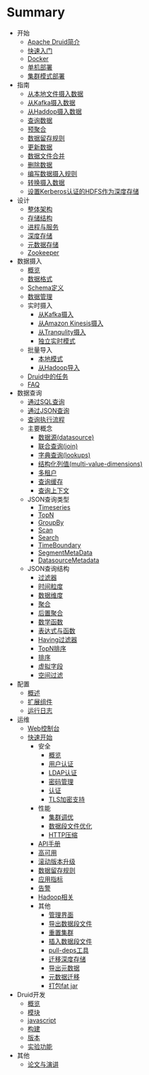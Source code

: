 # Summary

* 开始
  * [Apache Druid简介](design/index.md)
  * [快速入门](tutorials/index.md)
  * [Docker](tutorials/docker.md)
  * [单机部署](operations/single-server.md)
  * [集群模式部署](tutorials/cluster.md)
* 指南
  * [从本地文件摄入数据](tutorials/tutorial-batch.md)
  * [从Kafka摄入数据](tutorials/tutorial-kafka.md)
  * [从Haddop摄入数据](tutorials/tutorial-batch-hadoop.md)
  * [查询数据](tutorials/tutorial-query.md)
  * [预聚合](tutorials/tutorial-rollup.md)
  * [数据留存规则](tutorials/tutorial-retention.md)
  * [更新数据](tutorials/tutorial-update-data.md)
  * [数据文件合并](tutorials/tutorial-compaction.md)
  * [删除数据](tutorials/tutorial-delete-data.md)
  * [编写数据摄入规则](tutorials/tutorial-ingestion-spec.md)
  * [转换摄入数据](tutorials/tutorial-transform-spec.md)
  * [设置Kerberos认证的HDFS作为深度存储](tutorials/tutorial-kerberos-hadoop.md)
* 设计
  * [整体架构](design/architecture.md)
  * [存储结构](design/segments.md)
  * [进程与服务](design/processes)
  * [深度存储](dependencies/deep-storage.md)
  * [元数据存储](dependencies/metadata-storage.md)
  * [Zookeeper](dependencies/zookeeper.md)
* 数据摄入 
  * [概览](ingestion/index.md)
  * [数据格式](ingestion/data-formats.md)
  * [Schema定义](ingestion/schema-design.md)
  * [数据管理](ingestion/data-management.md)
  * 实时摄入
    * [从Kafka摄入](development/extensions-core/kafka-ingestion.md)
    * [从Amazon Kinesis摄入](development/extensions-core/kinesis-ingestion.md)
    * [从Tranqulity摄入](ingestion/tranquility.md)
    * [独立实时模式](ingestion/standalone-realtime.md)
  * 批量导入
    * [本地模式](ingestion/native-batch.md)
    * [从Hadoop导入](ingestion/hadoop.md)
  * [Druid中的任务](ingestion/tasks.md)
  * [FAQ](ingestion/faq.md)
* 数据查询
  * [通过SQL查询](querying/sql.md)
  * [通过JSON查询](querying/querying.md)
  * [查询执行流程](querying/query-execution.md)
  * 主要概念
    * [数据源(datasource)](querying/datasource.md)
    * [联合查询(join)](querying/joins.md)
    * [字典查询(lookups)](querying/lookups.md)
    * [结构化列值(multi-value-dimensions)](querying/multi-value-dimensions.md)
    * [多租户](querying/multitenancy.md)
    * [查询缓存](querying/caching.md)
    * [查询上下文](querying/query-context.md)
  * JSON查询类型
    * [Timeseries](querying/timeseriesquery.md)
    * [TopN](querying/topnquery.md)
    * [GroupBy](querying/groupbyquery.md)
    * [Scan](querying/scan-query.md)
    * [Search](querying/searchquery.md)
    * [TimeBoundary](querying/timeboundaryquery.md)
    * [SegmentMetaData](querying/segmentmetadataquery.md)
    * [DatasourceMetadata](querying/datasourcemetadataquery.md)
  * JSON查询结构
    * [过滤器](querying/filters.md)
    * [时间粒度](querying/granularities.md)
    * [数据维度](querying/dimensionspecs.md)
    * [聚合](querying/aggregations.md)
    * [后置聚合](querying/post-aggregations.md)
    * [数学函数](misc/math-expr.md)
    * [表达式与函数](querying/having.md)
    * [Having过滤器](querying/limitspec.md)
    * [TopN排序](querying/topnmetricspec.md)
    * [排序](querying/sorting-orders.md)
    * [虚拟字段](querying/virtual-columns.md)
    * [空间过滤](development/geo.md)
* 配置
  * [概述](configuration/index.md)
  * [扩展组件](development/extensions.md)
  * [运行日志](configuration/logging.md)
* 运维
  * [Web控制台](operations/druid-console.md)
  * [快速开始](operations/getting-started.md)
    * 安全
      * [概览](operations/security-overview.md)
      * [用户认证](operations/security-user-auth.md)
      * [LDAP认证](operations/auth-ldap.md)
      * [密码管理](operations/password-provider.md)
      * [认证](design/auth.md)
      * [TLS加密支持](operations/tls-support.md)
    * 性能
      * [集群调优](operations/basic-cluster-tuning.md)
      * [数据段文件优化](operations/segment-optimization.md)
      * [HTTP压缩](operations/http-compression.md)
    * [API手册](operations/api-reference.md)
    * [高可用](operations/high-availability.md)
    * [滚动版本升级](operations/rolling-updates.md)
    * [数据留存规则](operations/rule-configuration.md)
    * [应用指标](operations/metrics.md)
    * [告警](operations/alerts.md)
    * [Hadoop相关](operations/other-hadoop.md)
    * 其他
      * [管理界面](operations/management-uis.md)
      * [导出数据段文件](operations/dump-segment.md)
      * [重置集群](operations/reset-cluster.md)
      * [插入数据段文件](operations/insert-segment-to-db.md)
      * [pull-deps工具](operations/pull-deps.md)
      * [迁移深度存储](operations/deep-storage-migration.md)
      * [导出元数据](operations/export-metadata.md)
      * [元数据迁移](operations/metadata-migration.md)
      * [打包fat jar](operations/use_sbt_to_build_fat_jar.md)
* Druid开发
  * [概览](development/overview.md)
  * [模块](development/modules.md)
  * [javascript](development/javascript.md)
  * [构建](development/build.md)
  * [版本](development/versioning.md)
  * [实验功能](development/experimental.md)
* 其他
  * [论文与演讲](misc/papers-and-talks.md)